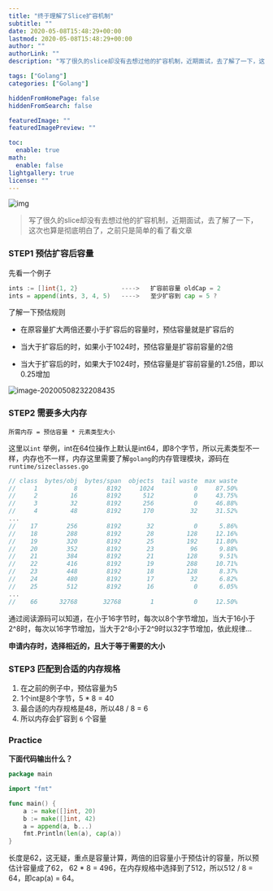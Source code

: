 ```yaml
---
title: "终于理解了Slice扩容机制"
subtitle: ""
date: 2020-05-08T15:48:29+00:00
lastmod: 2020-05-08T15:48:29+00:00
author: ""
authorLink: ""
description: "写了很久的slice却没有去想过他的扩容机制，近期面试，去了解了一下，这次也算是彻底明白了，之前只是简单的看了看文章"

tags: ["Golang"]
categories: ["Golang"]

hiddenFromHomePage: false
hiddenFromSearch: false

featuredImage: ""
featuredImagePreview: ""

toc:
  enable: true
math:
  enable: false
lightgallery: true
license: ""
---
```

<!--more-->

![img](https://pic.yqqy.top/blog/20200508234639.png?imageMogr2/format/webp/interlace/1 "Slice")

> 写了很久的slice却没有去想过他的扩容机制，近期面试，去了解了一下，这次也算是彻底明白了，之前只是简单的看了看文章

### STEP1 预估扩容后容量

先看一个例子

```go
ints := []int{1, 2}            ---->   扩容前容量 oldCap = 2
ints = append(ints, 3, 4, 5)   ---->   至少扩容到 cap = 5 ?
```

了解一下预估规则

- 在原容量扩大两倍还要小于扩容后的容量时，预估容量就是扩容后的

- 当大于扩容后的时，如果小于1024时，预估容量是扩容前容量的2倍

- 当大于扩容后的时，如果大于1024时，预估容量是扩容前容量的1.25倍，即以0.25增加

![image-20200508232208435](https://pic.yqqy.top/blog/20200508232218.png?imageMogr2/format/webp/interlace/1 "扩容规则")

### STEP2 需要多大内存

`所需内存 = 预估容量 * 元素类型大小`

这里以`int` 举例，int在64位操作上默认是int64，即8个字节，所以元素类型不一样，内存也不一样，内存这里需要了解`golang`的内存管理模块，源码在`runtime/sizeclasses.go`

```go
// class  bytes/obj  bytes/span  objects  tail waste  max waste
//     1          8        8192     1024           0     87.50%
//     2         16        8192      512           0     43.75%
//     3         32        8192      256           0     46.88%
//     4         48        8192      170          32     31.52%
...
//    17        256        8192       32           0      5.86%
//    18        288        8192       28         128     12.16%
//    19        320        8192       25         192     11.80%
//    20        352        8192       23          96      9.88%
//    21        384        8192       21         128      9.51%
//    22        416        8192       19         288     10.71%
//    23        448        8192       18         128      8.37%
//    24        480        8192       17          32      6.82%
//    25        512        8192       16           0      6.05%
...
//    66      32768       32768        1           0     12.50%
```

通过阅读源码可以知道，在小于16字节时，每次以8个字节增加，当大于16小于2^8时，每次以16字节增加，当大于2^8小于2^9时以32字节增加，依此规律...

**申请内存时，选择相近的，且大于等于需要的大小**

### STEP3 匹配到合适的内存规格

1. 在之前的例子中，预估容量为5
2. 1个int是8个字节，5 * 8 = 40
3. 最合适的内存规格是48，所以48 / 8 = 6
4. 所以内存会扩容到 `6` 个容量

### Practice

**下面代码输出什么？**

```go
package main

import "fmt"

func main() {
	a := make([]int, 20)
	b := make([]int, 42)
	a = append(a, b...)
	fmt.Println(len(a), cap(a))
}
```

长度是62，这无疑，重点是容量计算，两倍的旧容量小于预估计的容量，所以预估计容量成了62，
62 * 8 = 496，在内存规格中选择到了512，所以512 / 8 = 64，即cap(a) = 64。